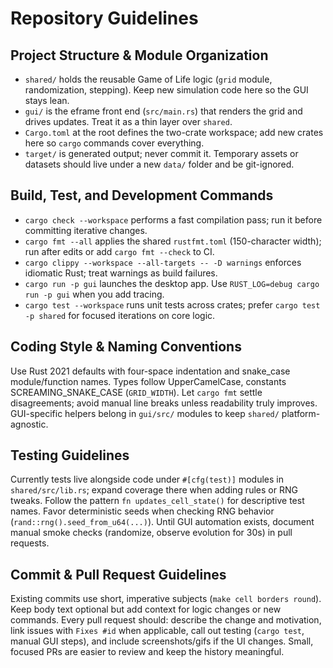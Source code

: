 # Repository Guidelines

## Project Structure & Module Organization
- `shared/` holds the reusable Game of Life logic (`grid` module, randomization, stepping). Keep new simulation code here so the GUI stays lean.
- `gui/` is the eframe front end (`src/main.rs`) that renders the grid and drives updates. Treat it as a thin layer over `shared`.
- `Cargo.toml` at the root defines the two-crate workspace; add new crates here so `cargo` commands cover everything.
- `target/` is generated output; never commit it. Temporary assets or datasets should live under a new `data/` folder and be git-ignored.

## Build, Test, and Development Commands
- `cargo check --workspace` performs a fast compilation pass; run it before committing iterative changes.
- `cargo fmt --all` applies the shared `rustfmt.toml` (150-character width); run after edits or add `cargo fmt --check` to CI.
- `cargo clippy --workspace --all-targets -- -D warnings` enforces idiomatic Rust; treat warnings as build failures.
- `cargo run -p gui` launches the desktop app. Use `RUST_LOG=debug cargo run -p gui` when you add tracing.
- `cargo test --workspace` runs unit tests across crates; prefer `cargo test -p shared` for focused iterations on core logic.

## Coding Style & Naming Conventions
Use Rust 2021 defaults with four-space indentation and snake_case module/function names. Types follow UpperCamelCase, constants SCREAMING_SNAKE_CASE (`GRID_WIDTH`). Let `cargo fmt` settle disagreements; avoid manual line breaks unless readability truly improves. GUI-specific helpers belong in `gui/src/` modules to keep `shared/` platform-agnostic.

## Testing Guidelines
Currently tests live alongside code under `#[cfg(test)]` modules in `shared/src/lib.rs`; expand coverage there when adding rules or RNG tweaks. Follow the pattern `fn updates_cell_state()` for descriptive test names. Favor deterministic seeds when checking RNG behavior (`rand::rng().seed_from_u64(...)`). Until GUI automation exists, document manual smoke checks (randomize, observe evolution for 30s) in pull requests.

## Commit & Pull Request Guidelines
Existing commits use short, imperative subjects (`make cell borders round`). Keep body text optional but add context for logic changes or new commands. Every pull request should: describe the change and motivation, link issues with `Fixes #id` when applicable, call out testing (`cargo test`, manual GUI steps), and include screenshots/gifs if the UI changes. Small, focused PRs are easier to review and keep the history meaningful.
